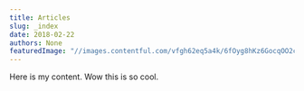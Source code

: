 ```yaml
---
title: Articles
slug: _index
date: 2018-02-22
authors: None
featuredImage: "//images.contentful.com/vfgh62eq5a4k/6fOyg8hKz6GocqOO2cEc46/f52d18fe0fbfec7b4aafbebab99c5142/nainoa-shizuru-80385-smaller-compressor.jpg"
---
```

Here is my content. Wow this is so cool.
